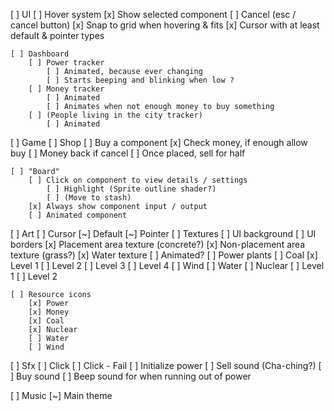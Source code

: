 [ ] UI
    [ ] Hover system
        [x] Show selected component
        [ ] Cancel (esc / cancel button)
        [x] Snap to grid when hovering & fits
        [x] Cursor with at least default & pointer types

    [ ] Dashboard
        [ ] Power tracker
            [ ] Animated, because ever changing
            [ ] Starts beeping and blinking when low ?
        [ ] Money tracker
            [ ] Animated
            [ ] Animates when not enough money to buy something
        [ ] (People living in the city tracker)
            [ ] Animated

[ ] Game
    [ ] Shop
        [ ] Buy a component
            [x] Check money, if enough allow buy
            [ ] Money back if cancel
        [ ] Once placed, sell for half

    [ ] "Board"
        [ ] Click on component to view details / settings
            [ ] Highlight (Sprite outline shader?)
            [ ] (Move to stash)
        [x] Always show component input / output
        [ ] Animated component

[ ] Art
    [ ] Cursor
        [~] Default
        [~] Pointer
    [ ] Textures
        [ ] UI background
        [ ] UI borders
        [x] Placement area texture (concrete?)
        [x] Non-placement area texture (grass?)
        [x] Water texture
            [ ] Animated?
    [ ] Power plants
        [ ] Coal
            [x] Level 1
            [ ] Level 2
            [ ] Level 3
            [ ] Level 4
        [ ] Wind
        [ ] Water
        [ ] Nuclear
            [ ] Level 1
            [ ] Level 2

    [ ] Resource icons
        [x] Power
        [x] Money
        [x] Coal
        [x] Nuclear
        [ ] Water
        [ ] Wind

[ ] Sfx
    [ ] Click
    [ ] Click - Fail
    [ ] Initialize power
    [ ] Sell sound (Cha-ching?)
    [ ] Buy sound
    [ ] Beep sound for when running out of power

[ ] Music
    [~] Main theme
